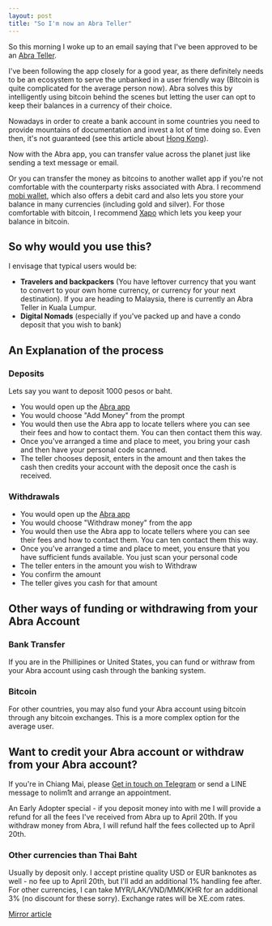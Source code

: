 ```yaml
---
layout: post
title: "So I'm now an Abra Teller"
---
```


So this morning I woke up to an email saying that I've been approved to be an [Abra Teller](https://www.goabra.com/).

I've been following the app closely for a good year, as there definitely needs to be an ecosystem to serve the unbanked in a user friendly way (Bitcoin is quite complicated for the average person now). Abra solves this by intelligently using bitcoin behind the scenes but letting the user can opt to keep their balances in a currency of their choice.

Nowadays in order to create a bank account in some countries you need to provide mountains of documentation and invest a lot of time doing so. Even then, it's not guaranteed (see this article about [Hong Kong](https://www.globalfromasia.com/bank-account-challenges/)).

Now with the Abra app, you can transfer value across the planet just like sending a text message or email.

Or you can transfer the money as bitcoins to another wallet app if you're not comfortable with the counterparty risks associated with Abra. I recommend [mobi wallet](https://www.mobi.me/), which also offers a debit card and also lets you store your balance in many currencies (including gold and silver). For those comfortable with bitcoin, I recommend [Xapo](https://xapo.com/) which lets you keep your balance in bitcoin.

## So why would you use this?

I envisage that typical users would be:

* **Travelers and backpackers** (You have leftover currency that you want to convert to your own home currency, or currency for your next destination). If you are heading to Malaysia, there is currently an Abra Teller in Kuala Lumpur.
* **Digital Nomads** (especially if you've packed up and have a condo deposit that you wish to bank)

## An Explanation of the process

### Deposits

Lets say you want to deposit 1000 pesos or baht.

* You would open up the [Abra app](https://www.goabra.com/)
* You would choose "Add Money" from the prompt
* You would then use the Abra app to locate tellers where you can see their fees and how to contact them. You can then contact them this way.
* Once you've arranged a time and place to meet, you bring your cash and then have your personal code scanned.
* The teller chooses deposit, enters in the amount and then takes the cash then credits your account with the deposit once the cash is received.

### Withdrawals

* You would open up the [Abra app](https://www.goabra.com/)
* You would choose "Withdraw money" from the app
* You would then use the Abra app to locate tellers where you can see their fees and how to contact them. You can ten contact them this way.
* Once you've arranged a time and place to meet, you ensure that you have sufficient funds available. You just scan your personal code
* The teller enters in the amount you wish to Withdraw
* You confirm the amount
* The teller gives you cash for that amount

## Other ways of funding or withdrawing from your Abra Account

### Bank Transfer

If you are in the Phillipines or United States, you can fund or withraw from your Abra account using cash through the banking system.

### Bitcoin

For other countries, you may also fund your Abra account using bitcoin through any bitcoin exchanges. This is a more complex option for the average user.

## Want to credit your Abra account or withdraw from your Abra account?

If you're in Chiang Mai, please [Get in touch on Telegram](http://t.me/nolim1t) or send a LINE message to nolim1t and arrange an appointment.

An Early Adopter special - if you deposit money into with me I will provide a refund for all the fees I've received from Abra up to April 20th. If you withdraw money from Abra, I will refund half the fees collected up to April 20th.

### Other currencies than Thai Baht

Usually by deposit only. I accept pristine quality USD or EUR banknotes as well - no fee up to April 20th, but I'll add an additional 1% handling fee after. For other currencies, I can take MYR/LAK/VND/MMK/KHR for an additional 3% (no discount for these sorry). Exchange rates will be XE.com rates.

[Mirror article](http://telegra.ph/So-now-Im-an-Abra-Teller-04-17)
